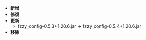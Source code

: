 - **新增**
- **修復**
- **更新**
  - fzzy_config-0.5.3+1.20.6.jar -> fzzy_config-0.5.4+1.20.6.jar
- **移除**